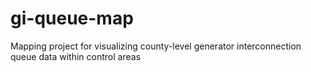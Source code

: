 # gi-queue-map
Mapping project for visualizing county-level generator interconnection queue data within control areas
